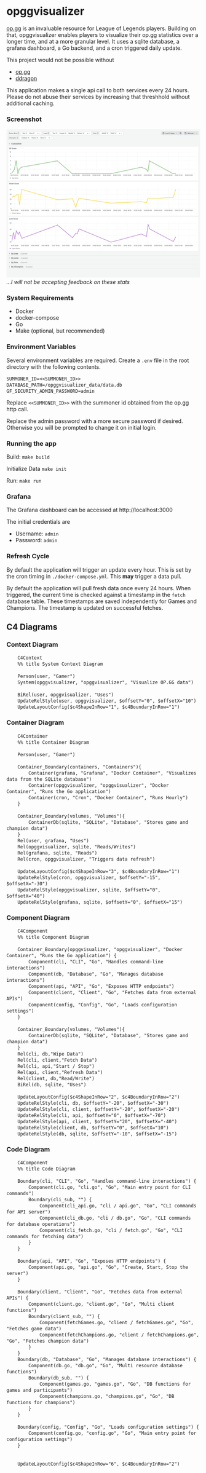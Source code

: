 # opggvisualizer

[op.gg](https://op.gg) is an invaluable resource for League of Legends players. Building on that, opggvisualizer enables players to visualize their op.gg statistics over a longer time, and at a more granular level. It uses a sqlite database, a grafana dashboard, a Go backend, and a cron triggered daily update.

This project would not be possible without

- [op.gg](https://op.gg)
- [ddragon](https://riot-api-libraries.readthedocs.io/en/latest/ddragon.html)

This application makes a single api call to both services every 24 hours. Please do not abuse their services by increasing that threshhold without additional caching.

### Screenshot

![alt text](docs/images/image.png)
*...I will not be accepting feedback on these stats*

### System Requirements

- Docker
- docker-compose
- Go
- Make (optional, but recommended)

### Environment Variables

Several environment variables are required. Create a `.env` file in the root directory with the following contents.

```
SUMMONER_ID=<<SUMMONER_ID>>
DATABASE_PATH=/opggvisualizer_data/data.db
GF_SECURITY_ADMIN_PASSWORD=admin
```

Replace `<<SUMMONER_ID>>` with the summoner id obtained from the op.gg http call.

Replace the admin password with a more secure password if desired. Otherwise you will be prompted to change it on initial login.

### Running the app

Build: `make build`

Initialize Data `make init`

Run: `make run`

### Grafana

The Grafana dashboard can be accessed at http://localhost:3000

The initial credentials are

- Username: `admin`
- Password: `admin`

### Refresh Cycle

By default the application will trigger an update every hour. This is set by the cron timing in `./docker-compose.yml`. This **may** trigger a data pull.

By default the application will pull fresh data once every 24 hours. When triggered, the current time is checked against a timestamp in the `fetch` database table. These timestamps are saved independently for Games and Champions. The timestamp is updated on successful fetches.

## C4 Diagrams

### Context Diagram

```mermaid
    C4Context
    %% title System Context Diagram

    Person(user, "Gamer")
    System(opggvisualizer, "opggvisualizer", "Visualize OP.GG data")

    BiRel(user, opggvisualizer, "Uses")
    UpdateRelStyle(user, opggvisualizer, $offsetY="0", $offsetX="10")
    UpdateLayoutConfig($c4ShapeInRow="1", $c4BoundaryInRow="1")
```

### Container Diagram

```mermaid
    C4Container
    %% title Container Diagram

    Person(user, "Gamer")

    Container_Boundary(containers, "Containers"){
        Container(grafana, "Grafana", "Docker Container", "Visualizes data from the SQLite database")
        Container(opggvisualizer, "opggvisualizer", "Docker Container", "Runs the Go application")
        Container(cron, "Cron", "Docker Container", "Runs Hourly")
    }

    Container_Boundary(volumes, "Volumes"){
        ContainerDb(sqlite, "SQLite", "Database", "Stores game and champion data")
    }
    Rel(user, grafana, "Uses")
    Rel(opggvisualizer, sqlite, "Reads/Writes")
    Rel(grafana, sqlite, "Reads")
    Rel(cron, opggvisualizer, "Triggers data refresh")

    UpdateLayoutConfig($c4ShapeInRow="3", $c4BoundaryInRow="1")
    UpdateRelStyle(cron, opggvisualizer, $offsetY="-15", $offsetX="-30")
    UpdateRelStyle(opggvisualizer, sqlite, $offsetY="0", $offsetX="40")
    UpdateRelStyle(grafana, sqlite, $offsetY="0", $offsetX="15")
```

### Component Diagram

```mermaid
    C4Component
    %% title Component Diagram

    Container_Boundary(opggvisualizer, "opggvisualizer", "Docker Container", "Runs the Go application") {
        Component(cli, "CLI", "Go", "Handles command-line interactions")
        Component(db, "Database", "Go", "Manages database interactions")
        Component(api, "API", "Go", "Exposes HTTP endpoints")
        Component(client, "Client", "Go", "Fetches data from external APIs")
        Component(config, "Config", "Go", "Loads configuration settings")
    }

    Container_Boundary(volumes, "Volumes"){
        ContainerDb(sqlite, "SQLite", "Database", "Stores game and champion data")
    }
    Rel(cli, db,"Wipe Data")
    Rel(cli, client,"Fetch Data")
    Rel(cli, api,"Start / Stop")
    Rel(api, client,"Refresh Data")
    Rel(client, db,"Read/Write")
    BiRel(db, sqlite, "Uses")

    UpdateLayoutConfig($c4ShapeInRow="2", $c4BoundaryInRow="2")
    UpdateRelStyle(cli, db, $offsetY="-20", $offsetX="-30")
    UpdateRelStyle(cli, client, $offsetY="-20", $offsetX="-20")
    UpdateRelStyle(cli, api, $offsetY="0", $offsetX="-70")
    UpdateRelStyle(api, client, $offsetY="20", $offsetX="-40")
    UpdateRelStyle(client, db, $offsetY="0", $offsetX="10")
    UpdateRelStyle(db, sqlite, $offsetY="-10", $offsetX="-15")
```

### Code Diagram

```mermaid
    C4Component
    %% title Code Diagram

    Boundary(cli, "CLI", "Go", "Handles command-line interactions") {
        Component(cli.go, "cli.go", "Go", "Main entry point for CLI commands")
        Boundary(cli_sub, "") {
            Component(cli_api.go, "cli / api.go", "Go", "CLI commands for API server")
            Component(cli_db.go, "cli / db.go", "Go", "CLI commands for database operations")
            Component(cli_fetch.go, "cli / fetch.go", "Go", "CLI commands for fetching data")
        }
    }

    Boundary(api, "API", "Go", "Exposes HTTP endpoints") {
        Component(api.go, "api.go", "Go", "Create, Start, Stop the server")
    }

    Boundary(client, "Client", "Go", "Fetches data from external APIs") {
        Component(client.go, "client.go", "Go", "Multi client functions")
        Boundary(client_sub, "") {
            Component(fetchGames.go, "client / fetchGames.go", "Go", "Fetches game data")
            Component(fetchChampions.go, "client / fetchChampions.go", "Go", "Fetches champion data")
        }
    }
    Boundary(db, "Database", "Go", "Manages database interactions") {
        Component(db.go, "db.go", "Go", "Multi resource database functions")
        Boundary(db_sub, "") {
            Component(games.go, "games.go", "Go", "DB functions for games and participants")
            Component(champions.go, "champions.go", "Go", "DB functions for champions")
        }
    }

    Boundary(config, "Config", "Go", "Loads configuration settings") {
        Component(config.go, "config.go", "Go", "Main entry point for configuration settings")
    }


    UpdateLayoutConfig($c4ShapeInRow="6", $c4BoundaryInRow="2")
```
